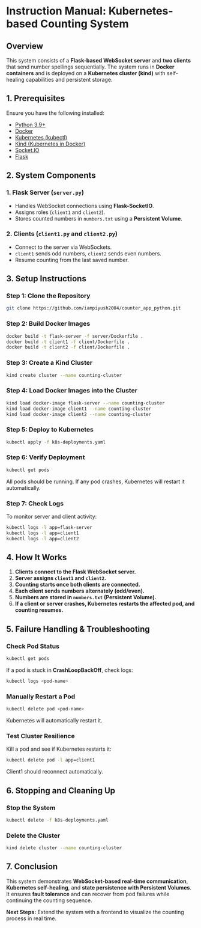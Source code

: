 # Instruction Manual: Kubernetes-based Counting System

## Overview
This system consists of a **Flask-based WebSocket server** and **two clients** that send number spellings sequentially. The system runs in **Docker containers** and is deployed on a **Kubernetes cluster (kind)** with self-healing capabilities and persistent storage.

## 1. Prerequisites
Ensure you have the following installed:
- [Python 3.9+](https://www.python.org/downloads/)
- [Docker](https://www.docker.com/get-started)
- [Kubernetes (kubectl)](https://kubernetes.io/docs/tasks/tools/install-kubectl/)
- [Kind (Kubernetes in Docker)](https://kind.sigs.k8s.io/docs/user/quick-start/)
- [Socket.IO](https://socket.io/)
- [Flask](https://flask.palletsprojects.com/)

## 2. System Components
### **1. Flask Server (`server.py`)**
- Handles WebSocket connections using **Flask-SocketIO**.
- Assigns roles (`client1` and `client2`).
- Stores counted numbers in `numbers.txt` using a **Persistent Volume**.

### **2. Clients (`client1.py` and `client2.py`)**
- Connect to the server via WebSockets.
- `client1` sends odd numbers, `client2` sends even numbers.
- Resume counting from the last saved number.

## 3. Setup Instructions
### **Step 1: Clone the Repository**
```sh
git clone https://github.com/iampiyush2004/counter_app_python.git

```

### **Step 2: Build Docker Images**
```sh
docker build -t flask-server -f server/Dockerfile .
docker build -t client1 -f client/Dockerfile .
docker build -t client2 -f client/Dockerfile .
```

### **Step 3: Create a Kind Cluster**
```sh
kind create cluster --name counting-cluster
```

### **Step 4: Load Docker Images into the Cluster**
```sh
kind load docker-image flask-server --name counting-cluster
kind load docker-image client1 --name counting-cluster
kind load docker-image client2 --name counting-cluster
```

### **Step 5: Deploy to Kubernetes**
```sh
kubectl apply -f k8s-deployments.yaml
```

### **Step 6: Verify Deployment**
```sh
kubectl get pods
```
All pods should be running. If any pod crashes, Kubernetes will restart it automatically.

### **Step 7: Check Logs**
To monitor server and client activity:
```sh
kubectl logs -l app=flask-server
kubectl logs -l app=client1
kubectl logs -l app=client2
```

## 4. How It Works
1. **Clients connect to the Flask WebSocket server.**
2. **Server assigns `client1` and `client2`.**
3. **Counting starts once both clients are connected.**
4. **Each client sends numbers alternately (odd/even).**
5. **Numbers are stored in `numbers.txt` (Persistent Volume).**
6. **If a client or server crashes, Kubernetes restarts the affected pod, and counting resumes.**

## 5. Failure Handling & Troubleshooting
### **Check Pod Status**
```sh
kubectl get pods
```
If a pod is stuck in **CrashLoopBackOff**, check logs:
```sh
kubectl logs <pod-name>
```

### **Manually Restart a Pod**
```sh
kubectl delete pod <pod-name>
```
Kubernetes will automatically restart it.

### **Test Cluster Resilience**
Kill a pod and see if Kubernetes restarts it:
```sh
kubectl delete pod -l app=client1
```
Client1 should reconnect automatically.

## 6. Stopping and Cleaning Up
### **Stop the System**
```sh
kubectl delete -f k8s-deployments.yaml
```

### **Delete the Cluster**
```sh
kind delete cluster --name counting-cluster
```

## 7. Conclusion
This system demonstrates **WebSocket-based real-time communication**, **Kubernetes self-healing**, and **state persistence with Persistent Volumes**. It ensures **fault tolerance** and can recover from pod failures while continuing the counting sequence.

**Next Steps:** Extend the system with a frontend to visualize the counting process in real time.

